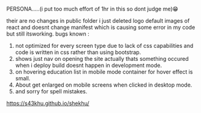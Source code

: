 PERSONA.....(i put too much effort of 1hr in this so dont judge me)😁


their are no changes in public folder i just deleted logo default images of react and doesnt change manifest which is causing some error in my code but still itsworking.
bugs known :
1. not optimized for every screen type due to lack of css capabilities and code is written in css rather than using bootstrap.
2. shows just nav on opening the site actually thats something occured when i deploy build doesnt happen in development mode.
3. on hovering education list in mobile mode container for hover effect is small. 
4. About get enlarged on mobile screens when clicked in desktop mode.
5. and sorry for spell mistakes.

https://s43khu.github.io/shekhu/

